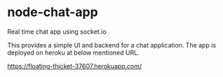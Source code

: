 # node-chat-app
Real time chat app using socket.io

This provides a simple UI and backend for a chat application. The app is deployed on heroku at below mentioned URL.

https://floating-thicket-37607.herokuapp.com/
